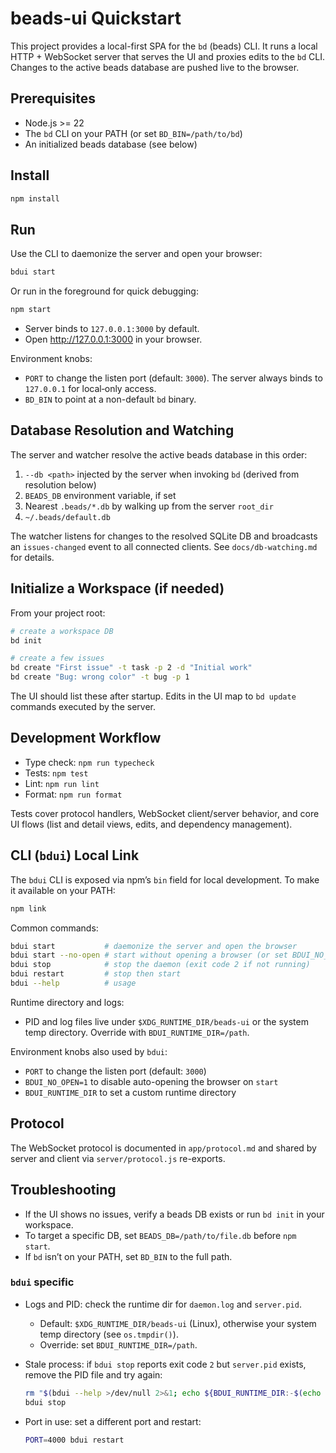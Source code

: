 # beads-ui Quickstart

This project provides a local-first SPA for the `bd` (beads) CLI. It runs a
local HTTP + WebSocket server that serves the UI and proxies edits to the `bd`
CLI. Changes to the active beads database are pushed live to the browser.

## Prerequisites

- Node.js >= 22
- The `bd` CLI on your PATH (or set `BD_BIN=/path/to/bd`)
- An initialized beads database (see below)

## Install

```sh
npm install
```

## Run

Use the CLI to daemonize the server and open your browser:

```sh
bdui start
```

Or run in the foreground for quick debugging:

```sh
npm start
```

- Server binds to `127.0.0.1:3000` by default.
- Open http://127.0.0.1:3000 in your browser.

Environment knobs:

- `PORT` to change the listen port (default: `3000`). The server always binds to
  `127.0.0.1` for local‑only access.
- `BD_BIN` to point at a non-default `bd` binary.

## Database Resolution and Watching

The server and watcher resolve the active beads database in this order:

1. `--db <path>` injected by the server when invoking `bd` (derived from
   resolution below)
2. `BEADS_DB` environment variable, if set
3. Nearest `.beads/*.db` by walking up from the server `root_dir`
4. `~/.beads/default.db`

The watcher listens for changes to the resolved SQLite DB and broadcasts an
`issues-changed` event to all connected clients. See `docs/db-watching.md` for
details.

## Initialize a Workspace (if needed)

From your project root:

```sh
# create a workspace DB
bd init

# create a few issues
bd create "First issue" -t task -p 2 -d "Initial work"
bd create "Bug: wrong color" -t bug -p 1
```

The UI should list these after startup. Edits in the UI map to `bd update`
commands executed by the server.

## Development Workflow

- Type check: `npm run typecheck`
- Tests: `npm test`
- Lint: `npm run lint`
- Format: `npm run format`

Tests cover protocol handlers, WebSocket client/server behavior, and core UI
flows (list and detail views, edits, and dependency management).

## CLI (`bdui`) Local Link

The `bdui` CLI is exposed via npm’s `bin` field for local development. To make
it available on your PATH:

```sh
npm link
```

Common commands:

```sh
bdui start           # daemonize the server and open the browser
bdui start --no-open # start without opening a browser (or set BDUI_NO_OPEN=1)
bdui stop            # stop the daemon (exit code 2 if not running)
bdui restart         # stop then start
bdui --help          # usage
```

Runtime directory and logs:

- PID and log files live under `$XDG_RUNTIME_DIR/beads-ui` or the system temp
  directory. Override with `BDUI_RUNTIME_DIR=/path`.

Environment knobs also used by `bdui`:

- `PORT` to change the listen port (default: `3000`)
- `BDUI_NO_OPEN=1` to disable auto-opening the browser on `start`
- `BDUI_RUNTIME_DIR` to set a custom runtime directory

## Protocol

The WebSocket protocol is documented in `app/protocol.md` and shared by server
and client via `server/protocol.js` re-exports.

## Troubleshooting

- If the UI shows no issues, verify a beads DB exists or run `bd init` in your
  workspace.
- To target a specific DB, set `BEADS_DB=/path/to/file.db` before `npm start`.
- If `bd` isn’t on your PATH, set `BD_BIN` to the full path.

### `bdui` specific

- Logs and PID: check the runtime dir for `daemon.log` and `server.pid`.
  - Default: `$XDG_RUNTIME_DIR/beads-ui` (Linux), otherwise your system temp
    directory (see `os.tmpdir()`).
  - Override: set `BDUI_RUNTIME_DIR=/path`.
- Stale process: if `bdui stop` reports exit code `2` but `server.pid` exists,
  remove the PID file and try again:

  ```sh
  rm "$(bdui --help >/dev/null 2>&1; echo ${BDUI_RUNTIME_DIR:-$(echo ${XDG_RUNTIME_DIR:-/tmp})/beads-ui})/server.pid" 2>/dev/null || true
  bdui stop
  ```

- Port in use: set a different port and restart:

  ```sh
  PORT=4000 bdui restart
  ```
